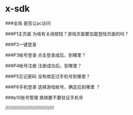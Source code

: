 # x-sdk

###全局
是否让pc访问

###P1主页面
为啥有关闭按钮？游戏页面要加载登陆页面的吗？

###P2一键登录

###P3帐号登录
点击登录成后，到哪里？

###P4帐号注册
注册成功后，到哪里？

###P5忘记密码
没有绑定过手机号到哪里？

###P6手机登录
选择游戏帐号，确定后到哪里 ？

###p10账号管理
换绑要不要验证手机号


///////////////////////////////

